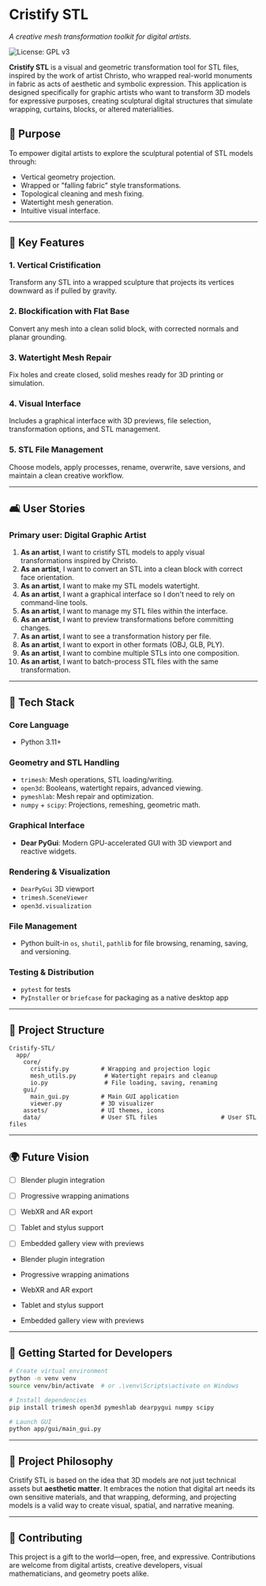 # Cristify STL

*A creative mesh transformation toolkit for digital artists.*

![License: GPL v3](https://img.shields.io/badge/License-GPLv3-blue.svg)

**Cristify STL** is a visual and geometric transformation tool for STL files, inspired by the work of artist Christo, who wrapped real-world monuments in fabric as acts of aesthetic and symbolic expression. This application is designed specifically for graphic artists who want to transform 3D models for expressive purposes, creating sculptural digital structures that simulate wrapping, curtains, blocks, or altered materialities.

## 📄 Purpose

To empower digital artists to explore the sculptural potential of STL models through:

* Vertical geometry projection.
* Wrapped or "falling fabric" style transformations.
* Topological cleaning and mesh fixing.
* Watertight mesh generation.
* Intuitive visual interface.

---

## 🔧 Key Features

### 1. Vertical Cristification

Transform any STL into a wrapped sculpture that projects its vertices downward as if pulled by gravity.

### 2. Blockification with Flat Base

Convert any mesh into a clean solid block, with corrected normals and planar grounding.

### 3. Watertight Mesh Repair

Fix holes and create closed, solid meshes ready for 3D printing or simulation.

### 4. Visual Interface

Includes a graphical interface with 3D previews, file selection, transformation options, and STL management.

### 5. STL File Management

Choose models, apply processes, rename, overwrite, save versions, and maintain a clean creative workflow.

---

## 🛋️ User Stories

### Primary user: Digital Graphic Artist

1. **As an artist**, I want to cristify STL models to apply visual transformations inspired by Christo.
2. **As an artist**, I want to convert an STL into a clean block with correct face orientation.
3. **As an artist**, I want to make my STL models watertight.
4. **As an artist**, I want a graphical interface so I don't need to rely on command-line tools.
5. **As an artist**, I want to manage my STL files within the interface.
6. **As an artist**, I want to preview transformations before committing changes.
7. **As an artist**, I want to see a transformation history per file.
8. **As an artist**, I want to export in other formats (OBJ, GLB, PLY).
9. **As an artist**, I want to combine multiple STLs into one composition.
10. **As an artist**, I want to batch-process STL files with the same transformation.

---

## 🧪 Tech Stack

### Core Language

* Python 3.11+

### Geometry and STL Handling

* `trimesh`: Mesh operations, STL loading/writing.
* `open3d`: Booleans, watertight repairs, advanced viewing.
* `pymeshlab`: Mesh repair and optimization.
* `numpy` + `scipy`: Projections, remeshing, geometric math.

### Graphical Interface

* **Dear PyGui**: Modern GPU-accelerated GUI with 3D viewport and reactive widgets.

### Rendering & Visualization

* `DearPyGui` 3D viewport
* `trimesh.SceneViewer`
* `open3d.visualization`

### File Management

* Python built-in `os`, `shutil`, `pathlib` for file browsing, renaming, saving, and versioning.

### Testing & Distribution

* `pytest` for tests
* `PyInstaller` or `briefcase` for packaging as a native desktop app

---

## 📂 Project Structure

```
Cristify-STL/
  app/
    core/
      cristify.py         # Wrapping and projection logic
      mesh_utils.py        # Watertight repairs and cleanup
      io.py                # File loading, saving, renaming
    gui/
      main_gui.py         # Main GUI application
      viewer.py           # 3D visualizer
    assets/               # UI themes, icons
    data/                 # User STL files                  # User STL files
```

---

## 🌍 Future Vision

* [ ] Blender plugin integration

* [ ] Progressive wrapping animations

* [ ] WebXR and AR export

* [ ] Tablet and stylus support

* [ ] Embedded gallery view with previews

* Blender plugin integration

* Progressive wrapping animations

* WebXR and AR export

* Tablet and stylus support

* Embedded gallery view with previews

---

## 🚀 Getting Started for Developers

```bash
# Create virtual environment
python -m venv venv
source venv/bin/activate  # or .\venv\Scripts\activate on Windows

# Install dependencies
pip install trimesh open3d pymeshlab dearpygui numpy scipy

# Launch GUI
python app/gui/main_gui.py
```

---

## 🌈 Project Philosophy

Cristify STL is based on the idea that 3D models are not just technical assets but **aesthetic matter**. It embraces the notion that digital art needs its own sensitive materials, and that wrapping, deforming, and projecting models is a valid way to create visual, spatial, and narrative meaning.

---

## 🔗 Contributing

This project is a gift to the world—open, free, and expressive. Contributions are welcome from digital artists, creative developers, visual mathematicians, and geometry poets alike.
